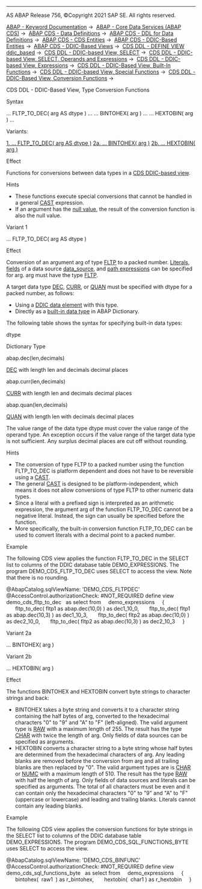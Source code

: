   

* * *

AS ABAP Release 756, ©Copyright 2021 SAP SE. All rights reserved.

[ABAP - Keyword Documentation](javascript:call_link\('abenabap.htm'\)) →  [ABAP - Core Data Services (ABAP CDS)](javascript:call_link\('abencds.htm'\)) →  [ABAP CDS - Data Definitions](javascript:call_link\('abencds_entities.htm'\)) →  [ABAP CDS - DDL for Data Definitions](javascript:call_link\('abencds_f1_ddl_syntax.htm'\)) →  [ABAP CDS - CDS Entities](javascript:call_link\('abencds_view_entity.htm'\)) →  [ABAP CDS - DDIC-Based Entities](javascript:call_link\('abencds_ddic_entity.htm'\)) →  [ABAP CDS - DDIC-Based Views](javascript:call_link\('abencds_v1_views.htm'\)) →  [CDS DDL - DEFINE VIEW ddic\_based](javascript:call_link\('abencds_define_view_v1.htm'\)) →  [CDS DDL - DDIC-based View, SELECT](javascript:call_link\('abencds_select_statement_v1.htm'\)) →  [CDS DDL - DDIC-based View, SELECT, Operands and Expressions](javascript:call_link\('abencds_operands_and_expr_v1.htm'\)) →  [CDS DDL - DDIC-based View, Expressions](javascript:call_link\('abencds_expressions_v1.htm'\)) →  [CDS DDL - DDIC-Based View, Built-In Functions](javascript:call_link\('abencds_builtin_functions_v1.htm'\)) →  [CDS DDL - DDIC-based View, Special Functions](javascript:call_link\('abencds_special_functions_v1.htm'\)) →  [CDS DDL - DDIC-Based View, Conversion Functions](javascript:call_link\('abencds_conversion_functions_v1.htm'\)) → 

CDS DDL - DDIC-Based View, Type Conversion Functions

Syntax

... FLTP\_TO\_DEC( arg AS dtype ) ...
... BINTOHEX( arg ) ...
... HEXTOBIN( arg ) ...

Variants:

[1\. ... FLTP\_TO\_DEC( arg AS dtype )](#!ABAP_VARIANT_1@1@)
[2a. ... BINTOHEX( arg )](#!ABAP_VARIANT_2A@2@)
[2b. ... HEXTOBIN( arg )](#!ABAP_VARIANT_2B@3@)

Effect

Functions for conversions between data types in a [CDS DDIC-based view](javascript:call_link\('abencds_v1_view_glosry.htm'\) "Glossary Entry").

Hints

-   These functions execute special conversions that cannot be handled in a general [CAST](javascript:call_link\('abencds_cast_expression_v1.htm'\)) expression.
-   If an argument has the [null value](javascript:call_link\('abennull_value_glosry.htm'\) "Glossary Entry"), the result of the conversion function is also the null value.

Variant 1   

... FLTP\_TO\_DEC( arg AS dtype )

Effect

Conversion of an argument arg of type [FLTP](javascript:call_link\('abenddic_builtin_types.htm'\)) to a packed number. [Literals](javascript:call_link\('abencds_literal_v1.htm'\)), [fields](javascript:call_link\('abencds_field_v1.htm'\)) of a data source [data\_source](javascript:call_link\('abencds_data_source_v1.htm'\)), and [path expressions](javascript:call_link\('abencds_path_expression_v1.htm'\)) can be specified for arg. arg must have the type [FLTP](javascript:call_link\('abenddic_builtin_types.htm'\)).

A target data type [DEC](javascript:call_link\('abenddic_builtin_types.htm'\)), [CURR](javascript:call_link\('abenddic_builtin_types.htm'\)), or [QUAN](javascript:call_link\('abenddic_builtin_types.htm'\)) must be specified with dtype for a packed number, as follows:

-   Using a [DDIC data element](javascript:call_link\('abendata_element_glosry.htm'\) "Glossary Entry") with this type.
-   Directly as a [built-in data type](javascript:call_link\('abenddic_builtin_types.htm'\)) in ABAP Dictionary.

The following table shows the syntax for specifying built-in data types:

dtype

Dictionary Type

abap.dec(len,decimals)

[DEC](javascript:call_link\('abenddic_builtin_types.htm'\)) with length len and decimals decimal places

abap.curr(len,decimals)

[CURR](javascript:call_link\('abenddic_builtin_types.htm'\)) with length len and decimals decimal places

abap.quan(len,decimals)

[QUAN](javascript:call_link\('abenddic_builtin_types.htm'\)) with length len with decimals decimal places

The value range of the data type dtype must cover the value range of the operand type. An exception occurs if the value range of the target data type is not sufficient. Any surplus decimal places are cut off without rounding.

Hints

-   The conversion of type FLTP to a packed number using the function FLTP\_TO\_DEC is platform dependent and does not have to be reversible using a [CAST](javascript:call_link\('abencds_cast_expression_v1.htm'\)).
-   The general [CAST](javascript:call_link\('abencds_cast_expression_v1.htm'\)) is designed to be platform-independent, which means it does not allow conversions of type FLTP to other numeric data types.
-   Since a literal with a prefixed sign is interpreted as an arithmetic expression, the argument arg of the function FLTP\_TO\_DEC cannot be a negative literal. Instead, the sign can usually be specified before the function.
-   More specifically, the built-in conversion function FLTP\_TO\_DEC can be used to convert literals with a decimal point to a packed number.

Example

The following CDS view applies the function FLTP\_TO\_DEC in the SELECT list to columns of the DDIC database table DEMO\_EXPRESSIONS. The program DEMO\_CDS\_FLTP\_TO\_DEC uses SELECT to access the view. Note that there is no rounding.

@AbapCatalog.sqlViewName: 'DEMO\_CDS\_FLTPDEC'
@AccessControl.authorizationCheck: #NOT\_REQUIRED
define view demo\_cds\_fltp\_to\_dec
  as select from
    demo\_expressions
    {
      fltp\_to\_dec( fltp1 as abap.dec(10,0) ) as dec1\_10\_0,
      fltp\_to\_dec( fltp1 as abap.dec(10,3) ) as dec1\_10\_3,
      fltp\_to\_dec( fltp2 as abap.dec(10,0) ) as dec2\_10\_0,
      fltp\_to\_dec( fltp2 as abap.dec(10,3) ) as dec2\_10\_3
    }

Variant 2a   

... BINTOHEX( arg )

Variant 2b   

... HEXTOBIN( arg )

Effect

The functions BINTOHEX and HEXTOBIN convert byte strings to character strings and back:

-   BINTOHEX takes a byte string and converts it to a character string containing the half bytes of arg, converted to the hexadecimal characters "0" to "9" and "A" to "F" (left-aligned). The valid argument type is [RAW](javascript:call_link\('abenddic_builtin_types.htm'\)) with a maximum length of 255. The result has the type [CHAR](javascript:call_link\('abenddic_builtin_types.htm'\)) with twice the length of arg. Only fields of data sources can be specified as arguments.
-   HEXTOBIN converts a character string to a byte string whose half bytes are determined from the hexadecimal characters of arg. Any leading blanks are removed before the conversion from arg and all trailing blanks are then replaced by "0". The valid argument types are is [CHAR](javascript:call_link\('abenddic_builtin_types.htm'\)) or [NUMC](javascript:call_link\('abenddic_builtin_types.htm'\)) with a maximum length of 510. The result has the type [RAW](javascript:call_link\('abenddic_builtin_types.htm'\)) with half the length of arg. Only fields of data sources and literals can be specified as arguments. The total of all characters must be even and it can contain only the hexadecimal characters "0" to "9" and "A" to "F" (uppercase or lowercase) and leading and trailing blanks. Literals cannot contain any leading blanks.

Example

The following CDS view applies the conversion functions for byte strings in the SELECT list to columns of the DDIC database table DEMO\_EXPRESSIONS. The program DEMO\_CDS\_SQL\_FUNCTIONS\_BYTE uses SELECT to access the view.

@AbapCatalog.sqlViewName: 'DEMO\_CDS\_BINFUNC'
@AccessControl.authorizationCheck: #NOT\_REQUIRED
define view demo\_cds\_sql\_functions\_byte
  as select from
    demo\_expressions
    {
      bintohex(  raw1  ) as r\_bintohex,
      hextobin(  char1 ) as r\_hextobin
    }